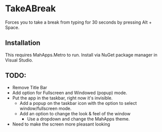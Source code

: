 # TakeABreak
Forces you to take a break from typing for 30 seconds by pressing Alt + Space.

## Installation
This requires MahApps.Metro to run.  Install via NuGet package manager in Visual Studio.

## TODO:

* Remove Title Bar
* Add option for Fullscreen and Windowed (popup) mode.
* Put the app in the taskbar, right now it's invisible.
    * Add a popup on the taskbar icon with the option to select window/fullscreen mode.
    * Add an option to change the look & feel of the window
        * Use a dropdown and change the MahApps theme.
* Need to make the screen more pleasant looking 
